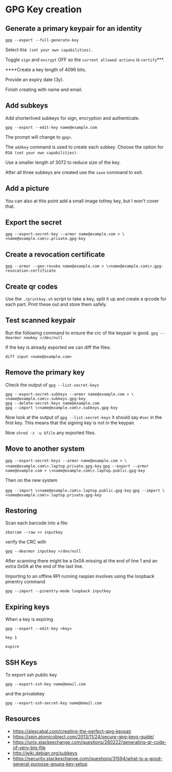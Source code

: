# GPG Key creation

## Generate a primary keypair for an identity

`gpg --expert --full-generate-key`

Select `RSA (set your own capabilities)`.

Toggle `sign` and `encrypt` OFF so the `current allowed actions` is `certify`***.

****Create a key length of 4096 bits.

Provide an expiry date (3y).

Finish creating with name and email.

## Add subkeys

Add shorterlived subkeys for sign, encryption and authenticate.

`gpg --export --edit-key name@example.com`

The prompt will change to `gpg>`.

The `addkey` command is used to create each subkey. Choose the option for `RSA (set your own capabilities)`.

Use a smaller length of 3072 to reduce size of the key.

After all three subkeys are created use the `save` command to exit.

## Add a picture

You can also at this point add a small image tothey key, but I won't cover that.

## Export the secret

`gpg --export-secret-key --armor name@example.com > \<name@example.com\>.private.gpg-key`

## Create a revocation certificate

`gpg --armor --gen-revoke name@example.com > \<name@example.com\>.gpg-revocation-certificate`

## Create qr codes

Use the `./printkey.sh` script to take a key, split it up and create a qrcode for each part.
Print these out and store them safely.

## Test scanned keypair

Run the following command to ensure the crc of the keypair is good.
`gpg --dearmor newkey >/dev/null`

If the key is already exported we can diff the files:

`diff input <name@example.com>`

## Remove the primary key

Check the output of `gpg --list-secret-keys`

```
gpg --export-secret-subkeys --armor name@example.com > \<name@example.com\>.subkeys.gpg-key
gpg --delete-secret-keys name@example.com
gpg --import \<name@example.com\>.subkeys.gpg-key
```

Now look at the output of `gpg --list-secret-keys` it should say `#sec` in the first key.
This means that the signing key is not in the keypair.

Now `shred -z -u $file` any exported files.

## Move to another system

`gpg --export-secret-keys --armor name@example.com > \<name@example.com\>.laptop.private.gpg-key`
`gpg --export --armor name@example.com > \<name@example.com\>.laptop.public.gpg-key`

Then on the new system

`gpg --import \<name@example.com\>.laptop.public.gpg-key`
`gpg --import \<name@example.com\>.laptop.private.gpg-key`

## Restoring

Scan each barcode into a file:

`zbarcam --raw >> inputkey`

verify the CRC with

`gpg --dearmor inputkey >/dev/null`

After scanning there might be a 0x0A missing at the end of line 1 and an extra 0x0A at the end of
the last line.

Importing to an offline RPI running raspian involves using the loopback pinentry command

`gpg --import --pinentry-mode loopback inputkey`

## Expiring keys

When a key is expiring

`gpg --expert --edit-key <key>`

`key 1`

`expire`

## SSH Keys

To export ssh public key

`gpg --export-ssh-key name@email.com`

and the privatekey

`gpg --export-ssh-secret-key name@email.com`

## Resources

* https://alexcabal.com/creating-the-perfect-gpg-keypair
* https://spin.atomicobject.com/2013/11/24/secure-gpg-keys-guide/
* https://unix.stackexchange.com/questions/280222/generating-qr-code-of-very-big-file
* http://wiki.debian.org/subkeys
* https://security.stackexchange.com/questions/31594/what-is-a-good-general-purpose-gnupg-key-setup
